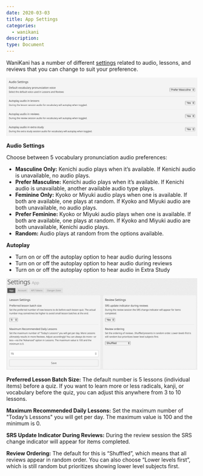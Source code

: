 ```yaml
---
date: 2020-03-03
title: App Settings
categories:
  - wanikani
description:
type: Document
---
```


WaniKani has a number of different [settings](https://www.wanikani.com/settings/app) related to audio, lessons, and reviews that you can change to suit your preference.

![Audio Settings](/images/audio-settings-prefer.png)

**Audio Settings**

Choose between 5 vocabulary pronunciation audio preferences:

* **Masculine Only:** Kenichi audio plays when it’s available. If Kenichi audio is unavailable, no audio plays.
* **Prefer Masculine:** Kenichi audio plays when it’s available. If Kenichi audio is unavailable, another available audio type plays.
* **Feminine Only:** Kyoko or Miyuki audio plays when one is available. If both are available, one plays at random. If Kyoko and Miyuki audio are both unavailable, no audio plays.
* **Prefer Feminine:** Kyoko or Miyuki audio plays when one is available. If both are available, one plays at random. If Kyoko and Miyuki audio are both unavailable, Kenichi audio plays.
* **Random:** Audio plays at random from the options available.

**Autoplay**
* Turn on or off the autoplay option to hear audio during lessons
* Turn on or off the autoplay option to hear audio during reviews
* Turn on or off the autoplay option to hear audio in Extra Study

![Lessons and Reviews Settings](/images/lesson-settings-maximum.png)

**Preferred Lesson Batch Size:** The default number is 5 lessons (individual items) before a quiz. If you want to learn more or less radicals, kanji, or vocabulary before the quiz, you can adjust this anywhere from 3 to 10 lessons.

**Maximum Recommended Daily Lessons:** Set the maximum number of "Today’s Lessons" you will get per day. The maximum value is 100 and the minimum is 0.

**SRS Update Indicator During Reviews:** During the review session the SRS change indicator will appear for items completed.

**Review Ordering:** The default for this is “Shuffled”, which means that all reviews appear in random order. You can also choose “Lower levels first”, which is still random but prioritizes showing lower level subjects first.
